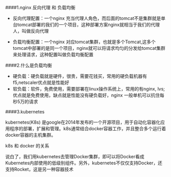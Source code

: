 ####1.nginx 反向代理 和 负载均衡  

- 反向代理配置：一个nginx 充当代理人角色，而后面的tomcat不是集群就是单台tomcat部署的我们的一个项目，这种部署方案nginx就相当于我们的代理人，叫做反向代理   

- 负载均衡配置：一个nginx 对应tomcat集群，也就是多个Tomcat,这多个tomcat中部署的是同一个项目，nginx就可以将请求均匀的分发给tomcat集群来处理请求，这种配置叫做负载均衡配置

####2.什么是负载均衡  
	
- 硬负载：硬负载就是硬件，很贵，需要花钱买，常用的硬负载机器有f5,netscaler优点就是性能好  
- 软负载：软件，免费使用，需要部署在linux操作系统上，常用的有nginx, lvs; 优点就是免费使用，缺点就是性能没有硬负载好，nginx 一般单机可以抗住每秒5万的请求   

####3.kubernetes  

kubernetes(K8s) 是google在2014年发布的一个开源项目，用于自动化容器化应用程序的部署，扩展和管理。k8s通常结合docker容器工作，并且整合多个运行着docker容器的主机集群。  

k8s 和 docker 的关系  

说白了，我们用kubernetes去管理Docker集群，即可以将Docker看成Kubernetes内部使用的低级别组件。另外，kubernetes不仅仅支持Docker，还支持Rocket，这是另一种容器技术